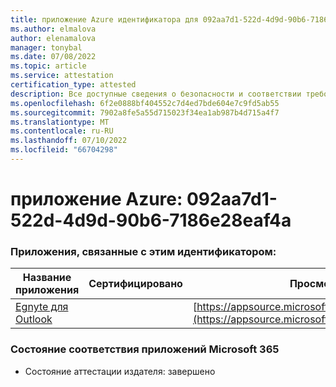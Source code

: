 ```yaml
---
title: приложение Azure идентификатора для 092aa7d1-522d-4d9d-90b6-7186e28eaf4a
ms.author: elmalova
author: elenamalova
manager: tonybal
ms.date: 07/08/2022
ms.topic: article
ms.service: attestation
certification_type: attested
description: Все доступные сведения о безопасности и соответствии требованиям для 092aa7d1-522d-4d9d-90b6-7186e28eaf4a.
ms.openlocfilehash: 6f2e0888bf404552c7d4ed7bde604e7c9fd5ab55
ms.sourcegitcommit: 7902a8fe5a55d715023f34ea1ab987b4d715a4f7
ms.translationtype: MT
ms.contentlocale: ru-RU
ms.lasthandoff: 07/10/2022
ms.locfileid: "66704298"
---
```

# <a name="azure-app-id-092aa7d1-522d-4d9d-90b6-7186e28eaf4a"></a>приложение Azure: 092aa7d1-522d-4d9d-90b6-7186e28eaf4a


### <a name="apps-associated-with-this-id"></a>Приложения, связанные с этим идентификатором:
| **Название приложения** | **Сертифицировано** | **Просмотр в AppSource** |
|--------------|---------------|-----------------------|
| [Egnyte для Outlook](../forward/WA200004177.md) |  | [https://appsource.microsoft.com/product/office/WA200004177](https://appsource.microsoft.com/product/office/WA200004177) |

### <a name="microsoft-365-app-compliance-status"></a>Состояние соответствия приложений Microsoft 365
- Состояние аттестации издателя: завершено
